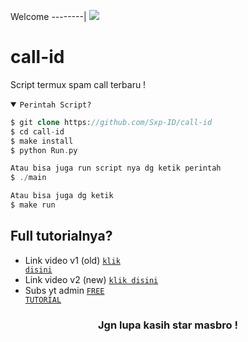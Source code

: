 Welcome
--------|
![](https://media.tenor.com/iVCiM9W7cvYAAAAd/welcome.gif)

# call-id
Script termux spam call terbaru !

<details open><summary><code>Perintah Script?</code></summary>

```php
$ git clone https://github.com/Sxp-ID/call-id
$ cd call-id
$ make install
$ python Run.py

Atau bisa juga run script nya dg ketik perintah
$ ./main

Atau bisa juga dg ketik
$ make run
```
</details>

## Full tutorialnya?
- Link video v1 (old) <code><a href="https://youtu.be/hue0LrxhiWM?si=mCFtjHpAfg-BTxsa">klik disini</a></code>
- Link video v2 (new) <code><a href="">klik disini</a></code>
- Subs yt admin <code><a href="https://youtube.com/@FreeTutorialOfficial?si=9hamt4Px2gXzPY9x">FREE TUTORIAL</a></code>
<div align="center">

### Jgn lupa kasih star masbro !
</div>
